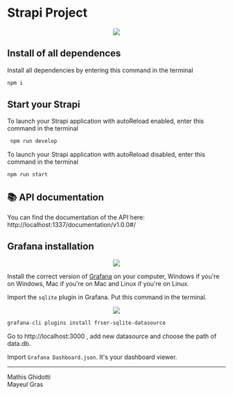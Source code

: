 #  Strapi Project 
<p align=center>
  <a href="https://skillicons.dev">
    <img src="https://skillicons.dev/icons?i=github" />
  </a>
</p>

##  Install of all dependences

Install all dependencies by entering this command in the terminal

````bash
npm i
````

##  Start your Strapi


To launch your Strapi application with autoReload enabled, enter this command in the terminal

```bash
 npm run develop 
 ```

To launch your Strapi application with autoReload disabled, enter this command in the terminal

```bash
npm run start
```

## 📚 API documentation

You can find the documentation of the API here:
http://localhost:1337/documentation/v1.0.0#/

## Grafana installation
<p align=center>
  <a href="https://skillicons.dev">
    <img src="https://skillicons.dev/icons?i=grafana" />
  </a>
</p>

Install the correct version of [Grafana](https://grafana.com/docs/grafana/latest/setup-grafana/installation/) on your computer, Windows if you're on Windows, Mac if you're on Mac and Linux if you're on Linux. 

Import the `sqlite` plugin in Grafana.
Put this command in the terminal.
<p align=center>
  <a href="https://skillicons.dev">
    <img src="https://skillicons.dev/icons?i=sqlite" />
  </a>
</p> 

```bash
grafana-cli plugins install frser-sqlite-datasource
```

Go to http://localhost:3000 , add new datasource and choose the path of data.db. 

Import `Grafana Dashboard.json`.
It's your dashboard viewer.


-----
Mathis Ghidotti <br>
Mayeul Gras

